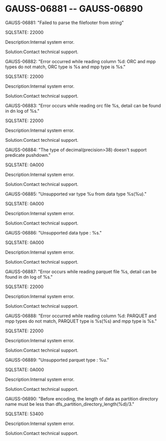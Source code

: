 # GAUSS-06881 -- GAUSS-06890<a name="EN-US_TOPIC_0302073263"></a>

GAUSS-06881: "Failed to parse the filefooter from string"

SQLSTATE: 22000

Description:Internal system error.

Solution:Contact technical support.

GAUSS-06882: "Error occurred while reading column %d: ORC and mpp types do not match, ORC type is %s and mpp type is %s."

SQLSTATE: 22000

Description:Internal system error.

Solution:Contact technical support.

GAUSS-06883: "Error occurs while reading orc file %s, detail can be found in dn log of %s."

SQLSTATE: 22000

Description:Internal system error.

Solution:Contact technical support.

GAUSS-06884: "The type of decimal\(precision\>38\) doesn't support predicate pushdown."

SQLSTATE: 0A000

Description:Internal system error.

Solution:Contact technical support.

GAUSS-06885: "Unsupported var type %u from data type %s\(%u\)."

SQLSTATE: 0A000

Description:Internal system error.

Solution:Contact technical support.

GAUSS-06886: "Unsupported data type : %s."

SQLSTATE: 0A000

Description:Internal system error.

Solution:Contact technical support.

GAUSS-06887: "Error occurs while reading parquet file %s, detail can be found in dn log of %s."

SQLSTATE: 22000

Description:Internal system error.

Solution:Contact technical support.

GAUSS-06888: "Error occurred while reading column %d: PARQUET and mpp types do not match, PARQUET type is %s\(%s\) and mpp type is %s."

SQLSTATE: 22000

Description:Internal system error.

Solution:Contact technical support.

GAUSS-06889: "Unsupported parquet type : %u."

SQLSTATE: 0A000

Description:Internal system error.

Solution:Contact technical support.

GAUSS-06890: "Before encoding, the length of data as partition directory name must be less than dfs\_partition\_directory\_length\(%d\)/3."

SQLSTATE: 53400

Description:Internal system error.

Solution:Contact technical support.

